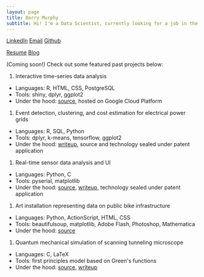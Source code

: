 ```yaml
---
layout: page
title: Barry Murphy
subtitle: Hi! I'm a Data Scientist, currently looking for a job in the Toronto area.
---
```


[LinkedIn](https://www.linkedin.com/in/barryemurphy)
[Email](mailto:barryemurphy3@gmail.com)
[Github](https://github.com/baztastic)

[Resume](resume)
[Blog](blog)

(Coming soon!)
Check out some featured past projects below:

  1. Interactive time-series data analysis
  * Languages: R, HTML, CSS, PostgreSQL
  * Tools: shiny, dplyr, ggplot2
  * Under the hood: [source](https://github.com/baztastic/trafodata), hosted on Google Cloud Platform
  1. Event detection, clustering, and cost estimation for electrical power grids
  * Languages: R, SQL, Python
  * Tools: dplyr, k-means, tensorflow, ggplot2
  * Under the hood: [writeup](https://baztastic.github.io/nilm), source and technology sealed under patent application
  1. Real-time sensor data analysis and UI
  * Languages: Python, C
  * Tools: pyserial, matplotlib
  * Under the hood: [source](https://github.com/baztastic/vreader), [writeup](https://baztastic.github.io/vreader), technology sealed under patent application
  1. Art installation representing data on public bike infrastructure
  * Languages: Python, ActionScript, HTML, CSS
  * Tools: beautifulsoup, matplotlib, Adobe Flash, Photoshop, Mathematica
  * Under the hood: [source](https://github.com/baztastic/dublinbikes)
  1. Quantum mechanical simulation of scanning tunneling microscope
  * Languages: C, LaTeX
  * Tools: first principles model based on Green's functions
  * Under the hood: [source](https://github.com/baztastic/stm), [writeup](https://baztastic.github.io/stm)